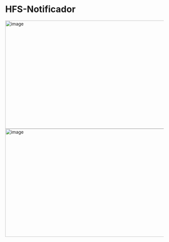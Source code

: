 # HFS-Notificador

<img width="985" height="344" alt="image" src="https://github.com/user-attachments/assets/63b26373-ffe0-4e9a-b37c-327219888983" />


<img width="985" height="344" alt="image" src="https://github.com/user-attachments/assets/9c8d423f-5b97-446c-914a-5c85b217af41" />
